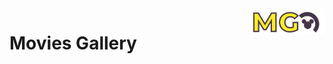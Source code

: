 <img style="float: right; width: 121px" src="./frontend/src/assets/MGLogoMD.PNG">

# Movies Gallery
